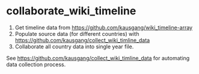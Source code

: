 # collaborate_wiki_timeline


1. Get timeline data from https://github.com/kausgang/wiki_timeline-array 
2. Populate source data (for different countries) with https://github.com/kausgang/collect_wiki_timline_data
3. Collaborate all country data into single year file.

See https://github.com/kausgang/collect_wiki_timline_data for automating data collection process.
